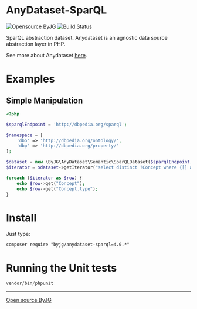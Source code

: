 # AnyDataset-SparQL

[![Opensource ByJG](https://img.shields.io/badge/opensource-byjg.com-brightgreen.svg)](http://opensource.byjg.com)
[![Build Status](https://travis-ci.org/byjg/anydataset-sparql.svg?branch=master)](https://travis-ci.org/byjg/anydataset-sparql)


SparQL abstraction dataset. Anydataset is an agnostic data source abstraction layer in PHP. 

See more about Anydataset [here](https://opensource.byjg.com/anydataset).

# Examples

## Simple Manipulation

```php
<?php

$sparqlEndpoint = 'http://dbpedia.org/sparql';

$namespace = [
    'dbo' => 'http://dbpedia.org/ontology/',
    'dbp' => 'http://dbpedia.org/property/'
];

$dataset = new \ByJG\AnyDataset\Semantic\SparQLDataset($sparqlEndpoint, $namespace);
$iterator = $dataset->getIterator("select distinct ?Concept where {[] a ?Concept} LIMIT 5");

foreach ($iterator as $row) {
    echo $row->get("Concept");
    echo $row->get("Concept.type");
}
```

# Install

Just type: 

```
composer require "byjg/anydataset-sparql=4.0.*"
```

# Running the Unit tests

```php
vendor/bin/phpunit
```

----
[Open source ByJG](http://opensource.byjg.com)
